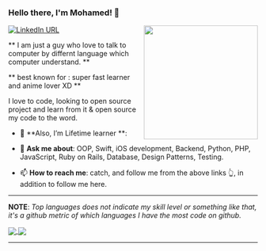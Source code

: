 ### Hello there, I'm Mohamed! 👋
<img align='right' src="https://media.giphy.com/media/rNtchZTL8RAtO/giphy.gif" width="230">


[![LinkedIn URL](https://img.shields.io/static/v1?color=red&label=linkedin&logo=linkedin&logoColor=white&style=for-the-badge&message=Connect)](https://www.linkedin.com/in/mohamed-a-salah/)


** I am just a guy who love to talk to computer by differnt language which computer understand. **  

** best known for : super fast learner and anime lover XD **


I love to code, looking to open source project and learn from it & open source my code to the word.



- 🔭 **Also, I’m Lifetime learner **:

- 💬 **Ask me about**: OOP, Swift, iOS development, Backend, Python, PHP, JavaScript, Ruby on Rails, Database, Design Patterns, Testing.

- 📫 **How to reach me**: catch, and follow me from the above links 👆, in addition to follow me here.


<hr/>

**NOTE**: *Top languages does not indicate my skill level or something like that, it's a github metric of which languages I have the most code on github.*

<a href="https://github.com/mohamedspicer">
  <img align="center" src="https://github-readme-stats.vercel.app/api?username=mohamedspicer&count_private=true&show_icons=true&theme=radical&hide_border=false" />
</a> 
<a href="https://github.com/mohamedspicer">
  <img align="center" src="https://github-readme-stats.vercel.app/api/top-langs/?username=mohamedspicer&layout=compact&theme=radical&hide_border=false" />
</a>
<hr/>

